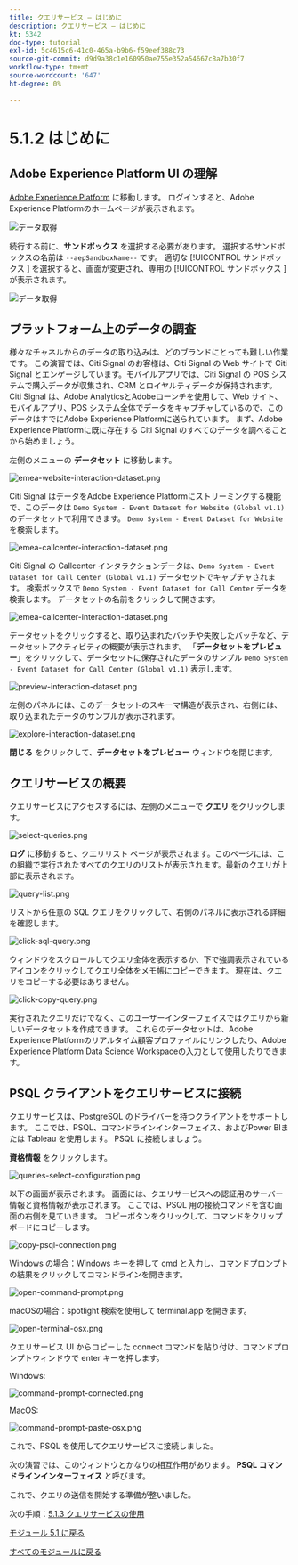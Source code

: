 ```yaml
---
title: クエリサービス – はじめに
description: クエリサービス – はじめに
kt: 5342
doc-type: tutorial
exl-id: 5c4615c6-41c0-465a-b9b6-f59eef388c73
source-git-commit: d9d9a38c1e160950ae755e352a54667c8a7b30f7
workflow-type: tm+mt
source-wordcount: '647'
ht-degree: 0%

---
```


# 5.1.2 はじめに

## Adobe Experience Platform UI の理解

[Adobe Experience Platform](https://experience.adobe.com/platform) に移動します。 ログインすると、Adobe Experience Platformのホームページが表示されます。

![データ取得](./../../../modules/datacollection/module1.2/images/home.png)

続行する前に、**サンドボックス** を選択する必要があります。 選択するサンドボックスの名前は ``--aepSandboxName--`` です。 適切な [!UICONTROL  サンドボックス ] を選択すると、画面が変更され、専用の [!UICONTROL  サンドボックス ] が表示されます。

![データ取得](./../../../modules/datacollection/module1.2/images/sb1.png)

## プラットフォーム上のデータの調査

様々なチャネルからのデータの取り込みは、どのブランドにとっても難しい作業です。 この演習では、Citi Signal のお客様は、Citi Signal の Web サイトで Citi Signal とエンゲージしています。モバイルアプリでは、Citi Signal の POS システムで購入データが収集され、CRM とロイヤルティデータが保持されます。 Citi Signal は、Adobe AnalyticsとAdobeローンチを使用して、Web サイト、モバイルアプリ、POS システム全体でデータをキャプチャしているので、このデータはすでにAdobe Experience Platformに送られています。 まず、Adobe Experience Platformに既に存在する Citi Signal のすべてのデータを調べることから始めましょう。

左側のメニューの **データセット** に移動します。

![emea-website-interaction-dataset.png](./images/emeawebsiteinteractiondataset.png)

Citi Signal はデータをAdobe Experience Platformにストリーミングする機能で、このデータは `Demo System - Event Dataset for Website (Global v1.1)` のデータセットで利用できます。 `Demo System - Event Dataset for Website` を検索します。

![emea-callcenter-interaction-dataset.png](./images/emeawebsiteinteractiondataset1.png)

Citi Signal の Callcenter インタラクションデータは、`Demo System - Event Dataset for Call Center (Global v1.1)` データセットでキャプチャされます。 検索ボックスで `Demo System - Event Dataset for Call Center` データを検索します。 データセットの名前をクリックして開きます。

![emea-callcenter-interaction-dataset.png](./images/emeacallcenterinteractiondataset.png)

データセットをクリックすると、取り込まれたバッチや失敗したバッチなど、データセットアクティビティの概要が表示されます。 「**データセットをプレビュー**」をクリックして、データセットに保存されたデータのサンプル `Demo System - Event Dataset for Call Center (Global v1.1)` 表示します。

![preview-interaction-dataset.png](./images/previewinteractiondataset.png)

左側のパネルには、このデータセットのスキーマ構造が表示され、右側には、取り込まれたデータのサンプルが表示されます。

![explore-interaction-dataset.png](./images/exploreinteractiondataset.png)

**閉じる** をクリックして、**データセットをプレビュー** ウィンドウを閉じます。

## クエリサービスの概要

クエリサービスにアクセスするには、左側のメニューで **クエリ** をクリックします。

![select-queries.png](./images/selectqueries.png)

**ログ** に移動すると、クエリリスト ページが表示されます。このページには、この組織で実行されたすべてのクエリのリストが表示されます。最新のクエリが上部に表示されます。

![query-list.png](./images/querylist.png)

リストから任意の SQL クエリをクリックして、右側のパネルに表示される詳細を確認します。

![click-sql-query.png](./images/clicksqlquery.png)

ウィンドウをスクロールしてクエリ全体を表示するか、下で強調表示されているアイコンをクリックしてクエリ全体をメモ帳にコピーできます。 現在は、クエリをコピーする必要はありません。

![click-copy-query.png](./images/clickcopyquery.png)

実行されたクエリだけでなく、このユーザーインターフェイスではクエリから新しいデータセットを作成できます。 これらのデータセットは、Adobe Experience Platformのリアルタイム顧客プロファイルにリンクしたり、Adobe Experience Platform Data Science Workspaceの入力として使用したりできます。

## PSQL クライアントをクエリサービスに接続

クエリサービスは、PostgreSQL のドライバーを持つクライアントをサポートします。 ここでは、PSQL、コマンドラインインターフェイス、およびPower BIまたは Tableau を使用します。 PSQL に接続しましょう。

**資格情報** をクリックします。

![queries-select-configuration.png](./images/queriesselectconfiguration.png)

以下の画面が表示されます。 画面には、クエリサービスへの認証用のサーバー情報と資格情報が表示されます。 ここでは、PSQL 用の接続コマンドを含む画面の右側を見ていきます。 コピーボタンをクリックして、コマンドをクリップボードにコピーします。

![copy-psql-connection.png](./images/copypsqlconnection.png)

Windows の場合：Windows キーを押して cmd と入力し、コマンドプロンプトの結果をクリックしてコマンドラインを開きます。

![open-command-prompt.png](./images/opencommandprompt.png)

macOSの場合：spotlight 検索を使用して terminal.app を開きます。

![open-terminal-osx.png](./images/openterminalosx.png)

クエリサービス UI からコピーした connect コマンドを貼り付け、コマンドプロンプトウィンドウで enter キーを押します。

Windows:

![command-prompt-connected.png](./images/commandpromptconnected.png)

MacOS:

![command-prompt-paste-osx.png](./images/commandpromptpasteosx.png)

これで、PSQL を使用してクエリサービスに接続しました。

次の演習では、このウィンドウとかなりの相互作用があります。 **PSQL コマンドラインインターフェイス** と呼びます。

これで、クエリの送信を開始する準備が整いました。

次の手順：[5.1.3 クエリサービスの使用 ](./ex3.md)

[モジュール 5.1 に戻る](./query-service.md)

[すべてのモジュールに戻る](../../../overview.md)
